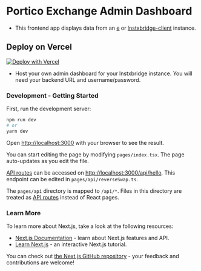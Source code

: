 # Portico Exchange Admin Dashboard

* This frontend app displays data from an [e](https://github.com/PorticoExchange/PorticoExchangeV2) or [lnstxbridge-client](https://github.com/pseudozach/PorticoExchange-client) instance.

## Deploy on Vercel

[![Deploy with Vercel](https://vercel.com/button)](https://vercel.com/new/clone?repository-url=https%3A%2F%2Fgithub.com%2Fpseudozach%2Flnstxbridge-dashboard&env=NEXT_PUBLIC_BACKEND_URL&envDescription=URL%20of%20LN-STX%20Bridge%20Backend)  

* Host your own admin dashboard for your lnstxbridge instance. You will need your backend URL and username/password.  


### Development - Getting Started

First, run the development server:

```bash
npm run dev
# or
yarn dev
```

Open [http://localhost:3000](http://localhost:3000) with your browser to see the result.

You can start editing the page by modifying `pages/index.tsx`. The page auto-updates as you edit the file.

[API routes](https://nextjs.org/docs/api-routes/introduction) can be accessed on [http://localhost:3000/api/hello](http://localhost:3000/api/hello). This endpoint can be edited in `pages/api/reverseSwap.ts`.

The `pages/api` directory is mapped to `/api/*`. Files in this directory are treated as [API routes](https://nextjs.org/docs/api-routes/introduction) instead of React pages.

### Learn More

To learn more about Next.js, take a look at the following resources:

- [Next.js Documentation](https://nextjs.org/docs) - learn about Next.js features and API.
- [Learn Next.js](https://nextjs.org/learn) - an interactive Next.js tutorial.

You can check out [the Next.js GitHub repository](https://github.com/vercel/next.js/) - your feedback and contributions are welcome!
